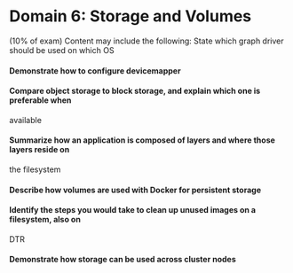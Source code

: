 # Domain​ ​6:​ ​Storage​ ​and​ ​Volumes​
(10%​ ​of​ ​exam) Content may include the following:
State which graph driver should be used on which OS
#### Demonstrate how to configure devicemapper
#### Compare object storage to block storage, and explain which one is preferable when
available
#### Summarize how an application is composed of layers and where those layers reside on
the filesystem
#### Describe how volumes are used with Docker for persistent storage
#### Identify the steps you would take to clean up unused images on a filesystem, also on
DTR
#### Demonstrate how storage can be used across cluster nodes
